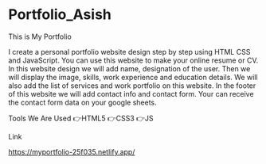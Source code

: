 # Portfolio_Asish

This is My Portfolio

I create a personal portfolio website design step by step using HTML CSS and JavaScript. You can use this website to make your online resume or CV. In this website design we will add name, designation of the user. Then we will display the image, skills, work experience and education details. We will also add the list of services and work portfolio on this website. In the footer of this website we will add contact info and contact form. Your can receive the contact form data on your google sheets.

Tools We Are Used
👉HTML5
👉CSS3
👉JS

Link

https://myportfolio-25f035.netlify.app/
